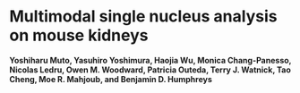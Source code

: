 # **Multimodal single nucleus analysis on mouse kidneys**
__Yoshiharu Muto, Yasuhiro Yoshimura, Haojia Wu, Monica Chang-Panesso, Nicolas Ledru, Owen M. Woodward,  Patricia Outeda, Terry J. Watnick, Tao Cheng, Moe R. Mahjoub, and Benjamin D. Humphreys__  
